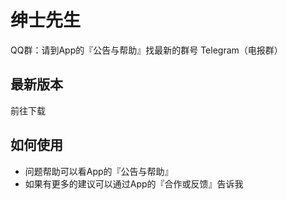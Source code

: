 # 绅士先生
QQ群：请到App的『公告与帮助』找最新的群号
Telegram（电报群）

## 最新版本
前往下载

## 如何使用
- 问题帮助可以看App的『公告与帮助』
- 如果有更多的建议可以通过App的『合作或反馈』告诉我
